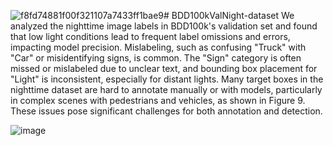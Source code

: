 ![f8fd74881f00f321107a7433ff1bae9](https://github.com/user-attachments/assets/66e6e28f-bf7a-4ee3-89d4-e03718b6207a)# BDD100kValNight-dataset
We analyzed the nighttime image labels in BDD100k's validation set and found that low light conditions lead to frequent label omissions and errors, impacting model precision. 
Mislabeling, such as confusing "Truck" with "Car" or misidentifying signs, is common. 
The "Sign" category is often missed or mislabeled due to unclear text, and bounding box placement for "Light" is inconsistent, especially for distant lights. 
Many target boxes in the nighttime dataset are hard to annotate manually or with models, particularly in complex scenes with pedestrians and vehicles, as shown in Figure 9. 
These issues pose significant challenges for both annotation and detection.

![image](https://github.com/user-attachments/assets/9afda039-8120-4e52-bea8-27df7bf9186c)
